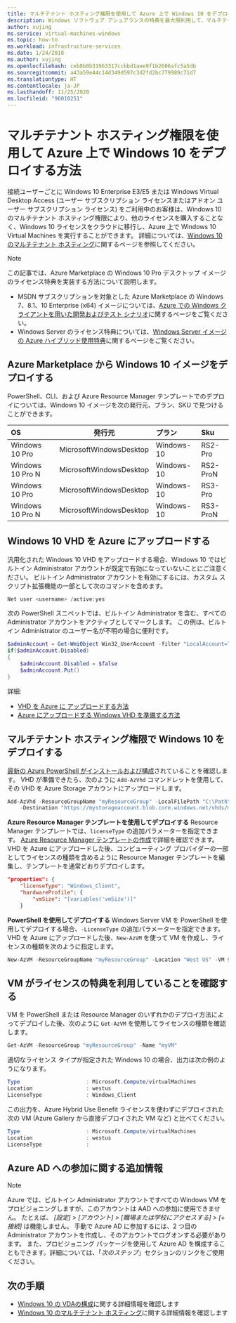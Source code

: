```yaml
---
title: マルチテナント ホスティング権限を使用して Azure 上で Windows 10 をデプロイする方法
description: Windows ソフトウェア アシュアランスの特典を最大限利用して、マルチテナント ホスティング権限でオンプレミスのライセンスを Azure で使用する方法について説明します。
author: xujing
ms.service: virtual-machines-windows
ms.topic: how-to
ms.workload: infrastructure-services
ms.date: 1/24/2018
ms.author: xujing
ms.openlocfilehash: ceb8b8b31963317ccbbd1aee9f1b2606afc5a5db
ms.sourcegitcommit: a43a59e44c14d349d597c3d2fd2bc779989c71d7
ms.translationtype: HT
ms.contentlocale: ja-JP
ms.lasthandoff: 11/25/2020
ms.locfileid: "96010251"
---
```

# <a name="how-to-deploy-windows-10-on-azure-with-multitenant-hosting-rights"></a>マルチテナント ホスティング権限を使用して Azure 上で Windows 10 をデプロイする方法 
接続ユーザーごとに Windows 10 Enterprise E3/E5 または Windows Virtual Desktop Access (ユーザー サブスクリプション ライセンスまたはアドオン ユーザー サブスクリプション ライセンス) をご利用中のお客様は、Windows 10 のマルチテナント ホスティング権限により、他のライセンスを購入することなく、Windows 10 ライセンスをクラウドに移行し、Azure 上で Windows 10 Virtual Machines を実行することができます。 詳細については、[Windows 10 のマルチテナント ホスティング](https://www.microsoft.com/en-us/CloudandHosting/licensing_sca.aspx)に関するページを参照してください。

> [!NOTE]
> この記事では、Azure Marketplace の Windows 10 Pro デスクトップ イメージのライセンス特典を実装する方法について説明します。
> - MSDN サブスクリプションを対象とした Azure Marketplace の Windows 7、8.1、10 Enterprise (x64) イメージについては、[Azure での Windows クライアントを用いた開発およびテスト シナリオ](client-images.md)に関するページをご覧ください。
> - Windows Server のライセンス特典については、[Windows Server イメージの Azure ハイブリッド使用特典](hybrid-use-benefit-licensing.md)に関するページをご覧ください。
>

## <a name="deploying-windows-10-image-from-azure-marketplace"></a>Azure Marketplace から Windows 10 イメージをデプロイする 
PowerShell、CLI、および Azure Resource Manager テンプレートでのデプロイについては、Windows 10 イメージを次の発行元、プラン、SKU で見つけることができます。

| OS  |      発行元      |  プラン | Sku |
|:----------|:-------------:|:------|:------|
| Windows 10 Pro    | MicrosoftWindowsDesktop | Windows-10  | RS2-Pro   |
| Windows 10 Pro N  | MicrosoftWindowsDesktop | Windows-10  | RS2-ProN  |
| Windows 10 Pro    | MicrosoftWindowsDesktop | Windows-10  | RS3-Pro   |
| Windows 10 Pro N  | MicrosoftWindowsDesktop | Windows-10  | RS3-ProN  |

## <a name="uploading-windows-10-vhd-to-azure"></a>Windows 10 VHD を Azure にアップロードする
汎用化された Windows 10 VHD をアップロードする場合、Windows 10 ではビルトイン Administrator アカウントが既定で有効になっていないことにご注意ください。 ビルトイン Administrator アカウントを有効にするには、カスタム スクリプト拡張機能の一部として次のコマンドを含めます。

```powershell
Net user <username> /active:yes
```

次の PowerShell スニペットでは、ビルトイン Administrator を含む、すべての Administrator アカウントをアクティブとしてマークします。 この例は、ビルトイン Administrator のユーザー名が不明の場合に便利です。
```powershell
$adminAccount = Get-WmiObject Win32_UserAccount -filter "LocalAccount=True" | ? {$_.SID -Like "S-1-5-21-*-500"}
if($adminAccount.Disabled)
{
    $adminAccount.Disabled = $false
    $adminAccount.Put()
}
```
詳細: 
* [VHD を Azure に アップロードする方法](upload-generalized-managed.md)
* [Azure にアップロードする Windows VHD を準備する方法](prepare-for-upload-vhd-image.md)


## <a name="deploying-windows-10-with-multitenant-hosting-rights"></a>マルチテナント ホスティング権限で Windows 10 をデプロイする
[最新の Azure PowerShell がインストールおよび構成](/powershell/azure/)されていることを確認します。 VHD が準備できたら、次のように `Add-AzVhd` コマンドレットを使用して、その VHD を Azure Storage アカウントにアップロードします。

```powershell
Add-AzVhd -ResourceGroupName "myResourceGroup" -LocalFilePath "C:\Path\To\myvhd.vhd" `
    -Destination "https://mystorageaccount.blob.core.windows.net/vhds/myvhd.vhd"
```


**Azure Resource Manager テンプレートを使用してデプロイする** Resource Manager テンプレートでは、`licenseType` の追加パラメーターを指定できます。 [Azure Resource Manager テンプレートの作成](../../azure-resource-manager/templates/template-syntax.md)で詳細を確認できます。 VHD を Azure にアップロードした後、コンピューティング プロバイダーの一部としてライセンスの種類を含めるように Resource Manager テンプレートを編集し、テンプレートを通常どおりデプロイします。
```json
"properties": {
    "licenseType": "Windows_Client",
    "hardwareProfile": {
        "vmSize": "[variables('vmSize')]"
    }
```

**PowerShell を使用してデプロイする** Windows Server VM を PowerShell を使用してデプロイする場合、`-LicenseType` の追加パラメーターを指定できます。 VHD を Azure にアップロードした後、`New-AzVM` を使って VM を作成し、ライセンスの種類を次のように指定します。
```powershell
New-AzVM -ResourceGroupName "myResourceGroup" -Location "West US" -VM $vm -LicenseType "Windows_Client"
```

## <a name="verify-your-vm-is-utilizing-the-licensing-benefit"></a>VM がライセンスの特典を利用していることを確認する
VM を PowerShell または Resource Manager のいずれかのデプロイ方法によってデプロイした後、次のように `Get-AzVM` を使用してライセンスの種類を確認します。
```powershell
Get-AzVM -ResourceGroup "myResourceGroup" -Name "myVM"
```

適切なライセンス タイプが指定された Windows 10 の場合、出力は次の例のようになります。

```powershell
Type                     : Microsoft.Compute/virtualMachines
Location                 : westus
LicenseType              : Windows_Client
```

この出力を、Azure Hybrid Use Benefit ライセンスを使わずにデプロイされた次の VM (Azure Gallery から直接デプロイされた VM など) と比べてください。

```powershell
Type                     : Microsoft.Compute/virtualMachines
Location                 : westus
LicenseType              :
```

## <a name="additional-information-about-joining-azure-ad"></a>Azure AD への参加に関する追加情報
>[!NOTE]
>Azure では、ビルトイン Administrator アカウントですべての Windows VM をプロビジョニングしますが、このアカウントは AAD への参加に使用できません。 たとえば、 *[設定] > [アカウント] > [職場または学校にアクセスする] > [+ 接続]* は機能しません。 手動で Azure AD に参加するには、2 つ目の Administrator アカウントを作成し、そのアカウントでログオンする必要があります。 また、プロビジョニング パッケージを使用して Azure AD を構成することもできます。詳細については、「*次のステップ*」セクションのリンクをご使用ください。
>
>

## <a name="next-steps"></a>次の手順
- [Windows 10 の VDAの構成](/windows/deployment/vda-subscription-activation)に関する詳細情報を確認します
- [Windows 10 のマルチテナント ホスティング](https://www.microsoft.com/en-us/CloudandHosting/licensing_sca.aspx)に関する詳細情報を確認します

